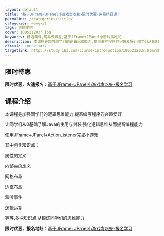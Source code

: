 ```yaml
---
layout: default
title: '基于JFrame+JPanel小游戏贪吃蛇-限时优惠-网易精品课'
permalink: /:categories/:title/
categories: wangyi2
tags: 网易提供
cover: 1005212037.jpg
keywords: 精选网课,网易云课堂,基于JFrame+JPanel小游戏贪吃蛇
description: 本课程是加强同学们的逻辑思维能力,提高编写程序的兴趣爱好让同学们从0基础了解Java的使用与封装,强化逻辑思维从而提高编
classid: 1005212037
targetlink: https://study.163.com/course/introduction/1005212037.htm?share=1&shareId=1025206652&utm_campaign=share&utm_medium=iphoneShare&utm_source=&utm_u=1025206652
---
```


## 限时特惠

**限时优惠，火速报名**：[基于JFrame+JPanel小游戏贪吃蛇-报名学习](https://study.163.com/course/introduction/1005212037.htm?share=1&shareId=1025206652&utm_campaign=share&utm_medium=iphoneShare&utm_source=&utm_u=1025206652)

## 课程介绍

本课程是加强同学们的逻辑思维能力,提高编写程序的兴趣爱好 

让同学们从0基础了解Java的使用与封装,强化逻辑思维从而提高编程能力 

使用JFrame+JPanel+ActionListener完成小游戏 

其中包含知识点： 

属性的定义 

内部类的定义 

网格布局 

边框布局 

监听事件 

逻辑运算 

等等,多种知识点,从锻炼同学们的思维能力

**限时优惠，报名地址**：[基于JFrame+JPanel小游戏贪吃蛇-报名学习](https://study.163.com/course/introduction/1005212037.htm?share=1&shareId=1025206652&utm_campaign=share&utm_medium=iphoneShare&utm_source=&utm_u=1025206652)

